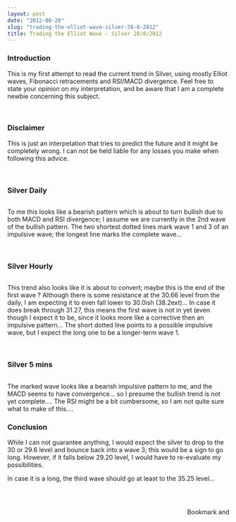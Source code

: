 ```yaml
---
layout: post
date: "2012-08-28"
slug: "trading-the-elliot-wave-silver-28-8-2012"
title: Trading the Elliot Wave - Silver 28/8/2012
---
```


<h3>Introduction</h3>
<p>This is my first attempt to read the current trend in Silver, using mostly Elliot waves, Fibonacci retracements and RSI/MACD divergence. Feel free to state your opinion on my interpretation, and be aware that I am a complete newbie concerning this subject.</p>
<p></p>
<p>&nbsp;</p>
<h3>Disclaimer</h3>
<p>This is just an interpetation that tries to predict the future and it might be completely wrong. I can not be held liable for any losses you make when following this advice.</p>
<p>&nbsp;</p>
<h3>Silver Daily</h3>
<p><img src="https://www.corebvba.be/blog/image.axd?picture=2012%2f8%2fSilver(Daily)20120828111738.png" alt="" /></p>
<p>To me this looks like a bearish pattern which is about to turn bullish due to both MACD and RSI divergence; I assume we are currently in the 2nd wave of the bullish pattern. The two shortest dotted lines mark wave 1 and 3 of an impulsive wave; the longest line marks the complete wave...&nbsp;</p>
<p>&nbsp;</p>
<h3>Silver Hourly</h3>
<p><img src="https://www.corebvba.be/blog/image.axd?picture=2012%2f8%2fSilver(Hourly)20120828105956.png" alt="" /></p>
<p>This trend also looks like it is about to convert; maybe this is the end of the first wave ? Although there is some resistance at the 30.66 level from the daily, I am expecting it to even fall lower to 30.0ish (38.2ext)... In case it does break through 31.27, this means the first wave is not in yet (even though I expect it to be, since it looks more like a corrective then an impulsive pattern... The short dotted line points to a possible impulsive wave, but I expect the long one to be a longer-term wave 1.</p>
<p>&nbsp;</p>
<h3>Silver 5 mins</h3>
<p><img src="https://www.corebvba.be/blog/image.axd?picture=2012%2f8%2fSilver(5+Minutes)20120828110318.png" alt="" /></p>
<p>The marked wave looks like a bearish impulsive pattern to me, and the MACD seems to have convergence... so I presume the bullish trend is not yet complete.... The RSI might be a bit cumbersome, so I am not quite sure what to make of this....</p>
<h3>Conclusion</h3>
<p>While I can not guarantee anything, I would expect the silver to drop to the 30 or 29.6 level and bounce back into a wave 3; this would be a sign to go long. However, if it falls below 29.20 level, I would have to re-evaluate my possibilities.</p>
<p>In case it is a long, the third wave should go at least to the 35.25 level...</p>
<h3><br /></h3><div style="text-align:right"><a class="addthis_button" href="https://www.addthis.com/bookmark.php?v=250&amp;pub=xa-4aec37702e3161d4"><img src="https://s7.addthis.com/static/btn/v2/lg-share-en.gif" width="125" height="16" alt="Bookmark and Share" style="border:0"/></a><script type="text/javascript" src="https://s7.addthis.com/js/250/addthis_widget.js#pub=xa-4aec37702e3161d4"></script></div>
